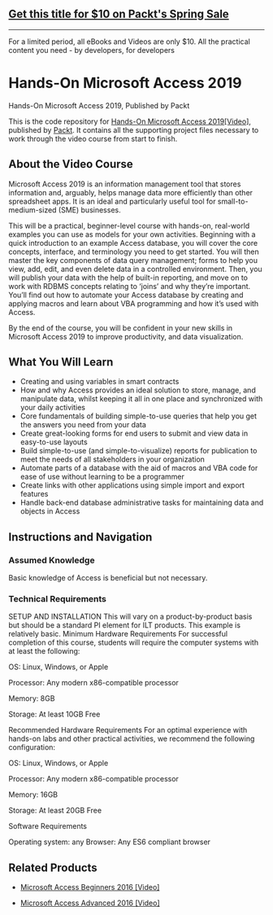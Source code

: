## [Get this title for $10 on Packt's Spring Sale](https://www.packt.com/V15121?utm_source=github&utm_medium=packt-github-repo&utm_campaign=spring_10_dollar_2022)
-----
For a limited period, all eBooks and Videos are only $10. All the practical content you need \- by developers, for developers

# Hands-On Microsoft Access 2019
Hands-On Microsoft Access 2019, Published by Packt

This is the code repository for [Hands-On Microsoft Access 2019[Video]](https://www.packtpub.com/in/data/hands-on-microsoft-access-2019-video), published by [Packt](https://www.packtpub.com/?utm_source=github). It contains all the supporting project files necessary to work through the video course from start to finish.

## About the Video Course
Microsoft Access 2019 is an information management tool that stores information and, arguably, helps manage data more efficiently than other spreadsheet apps. It is an ideal and particularly useful tool for small-to-medium-sized (SME) businesses.

This will be a practical, beginner-level course with hands-on, real-world examples you can use as models for your own activities. Beginning with a quick introduction to an example Access database, you will cover the core concepts, interface, and terminology you need to get started. You will then master the key components of data query management; forms to help you view, add, edit, and even delete data in a controlled environment. Then, you will publish your data with the help of built-in reporting, and move on to work with RDBMS concepts relating to ‘joins’ and why they’re important. You’ll find out how to automate your Access database by creating and applying macros and learn about VBA programming and how it’s used with Access.

By the end of the course, you will be confident in your new skills in Microsoft Access 2019 to improve productivity, and data visualization.

<H2>What You Will Learn</H2>
<DIV class=book-info-will-learn-text>
<UL>
<LI><SPAN style="BACKGROUND-COLOR: transparent">Creating and using variables in smart contracts</SPAN> 
<LI>How and why Access provides an ideal solution to store, manage, and manipulate data, whilst keeping it all in one place and synchronized with your daily activities
<LI>Core fundamentals of building simple-to-use queries that help you get the answers you need from your data
<LI>Create great-looking forms for end users to submit and view data in easy-to-use layouts
<LI>Build simple-to-use (and simple-to-visualize) reports for publication to meet the needs of all stakeholders in your organization
<LI>Automate parts of a database with the aid of macros and VBA code for ease of use without learning to be a programmer
<LI>Create links with other applications using simple import and export features
<LI>Handle back-end database administrative tasks for maintaining data and objects in Access
 </LI></UL></DIV>

## Instructions and Navigation
### Assumed Knowledge
Basic knowledge of Access is beneficial but not necessary.
### Technical Requirements

SETUP AND INSTALLATION
This will vary on a product-by-product basis but should be a standard PI element for ILT products. This example is relatively basic.
Minimum Hardware Requirements
For successful completion of this course, students will require the computer systems with at least the following:

OS: Linux, Windows, or Apple


Processor: Any modern x86-compatible processor


Memory: 8GB


Storage: At least 10GB Free



Recommended Hardware Requirements
For an optimal experience with hands-on labs and other practical activities, we recommend the following configuration:

OS: Linux, Windows, or Apple


Processor: Any modern x86-compatible processor


Memory: 16GB


Storage: At least 20GB Free

Software Requirements

Operating system: any
Browser: Any ES6 compliant browser 


## Related Products
* [Microsoft Access Beginners 2016 [Video]](https://www.packtpub.com/in/business-other/microsoft-access-beginners-2016-video)

* [Microsoft Access Advanced 2016 [Video]](https://www.packtpub.com/in/business-other/microsoft-access-advanced-2016-video)



